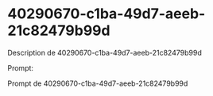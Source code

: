 # 40290670-c1ba-49d7-aeeb-21c82479b99d

Description de 40290670-c1ba-49d7-aeeb-21c82479b99d

Prompt:

Prompt de 40290670-c1ba-49d7-aeeb-21c82479b99d